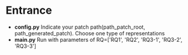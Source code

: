 # Entrance
* **config.py** Indicate your patch path(path_patch_root, path_generated_patch). Choose one type of representations 
* **main.py** Run with parameters of RQ=['RQ1', 'RQ2', 'RQ3-1', 'RQ3-2', 'RQ3-3']